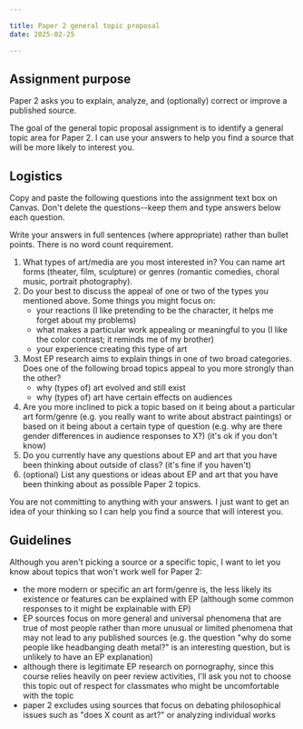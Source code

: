 ```yaml
---

title: Paper 2 general topic proposal
date: 2025-02-25

---
```


## Assignment purpose

Paper 2 asks you to explain, analyze, and (optionally) correct or improve a published source.

The goal of the general topic proposal assignment is to identify a general topic area for Paper 2. I can use your answers to help you find a  source that will be more likely to interest you.

## Logistics

Copy and paste the following questions into the assignment text box on Canvas. Don't delete the questions--keep them and type answers below each question.

Write your answers in full sentences (where appropriate) rather than bullet points. There is no word count requirement.

1. What types of art/media are you most interested in? You can name art forms (theater, film, sculpture) or genres (romantic comedies, choral music, portrait photography).
2. Do your best to discuss the appeal of one or two of the types you mentioned above. Some things you might focus on:
	- your reactions (I like pretending to be the character, it helps me forget about my problems)
	- what makes a particular work appealing or meaningful to you (I like the color contrast; it reminds me of my brother)
	- your experience creating this type of art
3. Most EP research aims to explain things in one of two broad categories. Does one of the following broad topics appeal to you more strongly than the other?
	- why (types of) art evolved and still exist
	- why (types of) art have certain effects on audiences
4. Are you more inclined to pick a topic based on it being about a particular art form/genre (e.g. you really want to write about abstract paintings) or based on it being about a certain type of question (e.g. why are there gender differences in audience responses to X?) (it's ok if you don't know)
5. Do you currently have any questions about EP and art that you have been thinking about outside of class? (it's fine if you haven't)
6. (optional) List any questions or ideas about EP and art that you have been thinking about as possible Paper 2 topics.

You are not committing to anything with your answers. I just want to get an idea of your thinking so I can help you find a source that will interest you.

## Guidelines

Although you aren't picking a source or a specific topic, I want to let you know about topics that won't work well for Paper 2:

- the more modern or specific an art form/genre is, the less likely its existence or features can be explained with EP (although some common responses to it might be explainable with EP)
- EP sources focus on more general and universal phenomena that are true of most people rather than more unusual or limited phenomena that may not lead to any published sources (e.g. the question "why do some people like headbanging death metal?" is an interesting question, but is unlikely to have an EP explanation)
- although there is legitimate EP research on pornography, since this course relies heavily on peer review activities, I'll ask you not to choose this topic out of respect for classmates who might be uncomfortable with the topic
- paper 2 excludes using sources that focus on debating philosophical issues such as "does X count as art?" or analyzing individual works
